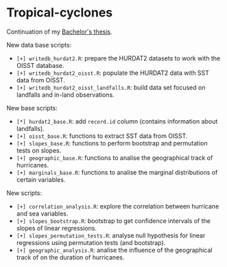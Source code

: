 # Tropical-cyclones
Continuation of my [Bachelor's thesis](https://github.com/aldomann/tropical-cyclones). 

New data base scripts:
 - `[+] writedb_hurdat2.R`: prepare the HURDAT2 datasets to work with the OISST database.
 - `[+] writedb_hurdat2_oisst.R`: populate the HURDAT2 data with SST data from OISST.
 - `[+] writedb_hurdat2_oisst_landfalls.R`: build data set focused on landfalls and in-land observations.
 
New base scripts: 
 - `[*] hurdat2_base.R`: add `record.id` column (contains information about landfalls).
 - `[+] oisst_base.R`: functions to extract SST data from OISST.
 - `[+] slopes_base.R`: functions to perform bootstrap and permutation tests on slopes.
 - `[+] geographic_base.R`: functions to analise the geographical track of hurricanes.
 - `[+] marginals_base.R`: functions to analise the marginal distributions of certain variables.

New scripts: 
 - `[+] correlation_analysis.R`: explore the correlation between hurricane and sea variables.
 - `[+] slopes_bootstrap.R`: bootstrap to get confidence intervals of the slopes of linear regressions.
 - `[+] slopes_permutation_tests.R`: analyse null hypothesis for linear regressions using permutation tests (and bootstrap).
 - `[+] geographic_analysis.R`: analise the influence of the geographical track of on the duration of hurricanes.

